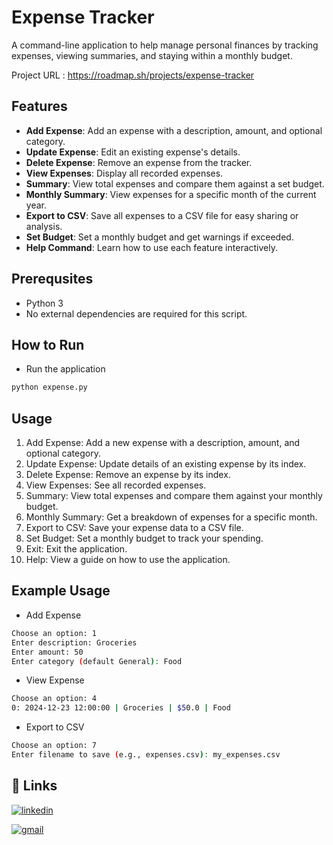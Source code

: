 # Expense Tracker

A command-line application to help manage personal finances by tracking expenses, viewing summaries, and staying within a monthly budget.

Project URL : https://roadmap.sh/projects/expense-tracker



## Features

- **Add Expense**: Add an expense with a description, amount, and optional category.
- **Update Expense**: Edit an existing expense's details.
- **Delete Expense**: Remove an expense from the tracker.
- **View Expenses**: Display all recorded expenses.
- **Summary**: View total expenses and compare them against a set budget.
- **Monthly Summary**: View expenses for a specific month of the current year.
- **Export to CSV**: Save all expenses to a CSV file for easy sharing or analysis.
- **Set Budget**: Set a monthly budget and get warnings if exceeded.
- **Help Command**: Learn how to use each feature interactively.


## Prerequsites
* Python 3
* No external dependencies are required for this script.

## How to Run

* Run the application
```bash
python expense.py
```
## Usage 

1. Add Expense: Add a new expense with a description, amount, and optional category.
2. Update Expense: Update details of an existing expense by its index.
3. Delete Expense: Remove an expense by its index.
4. View Expenses: See all recorded expenses.
5. Summary: View total expenses and compare them against your monthly budget.
6. Monthly Summary: Get a breakdown of expenses for a specific month.
7. Export to CSV: Save your expense data to a CSV file.
8.  Set Budget: Set a monthly budget to track your spending.
9. Exit: Exit the application.
10. Help: View a guide on how to use the application.

## Example Usage
* Add Expense
```bash
Choose an option: 1
Enter description: Groceries
Enter amount: 50
Enter category (default General): Food
```

* View Expense
```bash
Choose an option: 4
0: 2024-12-23 12:00:00 | Groceries | $50.0 | Food
```

* Export to CSV
```bash
Choose an option: 7
Enter filename to save (e.g., expenses.csv): my_expenses.csv
```






## 🔗 Links

[![linkedin](https://img.shields.io/badge/linkedin-0A66C2?style=for-the-badge&logo=linkedin&logoColor=white)](https://www.linkedin.com/in/sahil-chukka)

[![gmail](https://img.shields.io/badge/gmail-D14836?style=for-the-badge&logo=gmail&logoColor=white)](mailto:sahil.chukka@gmail.com)



